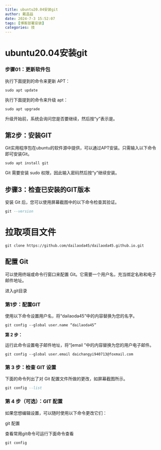 ```yaml
---
title: ubuntu20.04安装git
author: 戴昌益
date: 2024-7-3 15:52:07
tags: [博客部署安装]
categories: 技
---
```


# ubuntu20.04安装git

### 步骤01：更新软件包

执行下面提到的命令来更新 APT：

```undefined
sudo apt update
```

执行下面提到的命令来升级 apt：

```undefined
sudo apt upgrade
```

升级开始前，系统会询问您是否要继续，然后按“y”表示是。

## 第2步：安装GIT

Git实用程序包在ubuntu的软件源中提供，可以通过APT安装。只需输入以下命令即可安装Git。

```undefined
sudo apt install git
```

Git 需要安装 sudo 权限，因此输入密码然后按“y”继续安装。

## 步骤3：检查已安装的GIT版本



安装 Git 后，您可以使用屏幕截图中的以下命令检查其验证。

```sql
git --version
```

# 拉取项目文件

```
git clone https://github.com/dailaoda45/dailaoda45.github.io.git
```

## 配置 Git

可以使用终端或命令行窗口来配置 Git。它需要一个用户名，充当绑定名称和电子邮件地址。

进入git目录

### 第1步：配置GIT

使用以下命令设置用户名，将“dailaoda45”中的内容替换为您的名字。

```
git config --global user.name “dailaoda45”
```

**第 2 步：**

运行此命令设置电子邮件地址，将“[email ”中的内容替换为您的用户电子邮件。

```
git config --global user.email daichangyi940713@foxmail.com 
```

### 第 3 步：检查 GIT 设置

下面的命令列出了对 Git 配置文件所做的更改，如屏幕截图所示。

```sql
git config --list
```

### 第 4 步（可选）：GIT 配置



如果您想编辑设置，可以随时使用以下命令更改它们：

git 配置

查看常用git命令可运行下面命令查看 

```
git config
```

